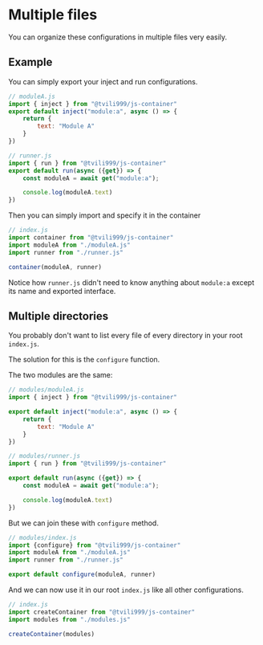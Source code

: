 # Multiple files

You can organize these configurations in multiple files very easily.

## Example

You can simply export your inject and run configurations.

```js
// moduleA.js
import { inject } from "@tvili999/js-container"
export default inject("module:a", async () => {
    return {
        text: "Module A"
    }
})
```

```js
// runner.js
import { run } from "@tvili999/js-container"
export default run(async ({get}) => {
    const moduleA = await get("module:a");

    console.log(moduleA.text)
})
```

Then you can simply import and specify it in the container

```js
// index.js
import container from "@tvili999/js-container"
import moduleA from "./moduleA.js"
import runner from "./runner.js"

container(moduleA, runner)
```

Notice how `runner.js` didn't need to know anything about `module:a` except its name and exported interface.

## Multiple directories

You probably don't want to list every file of every directory in your root `index.js`.

The solution for this is the `configure` function.

The two modules are the same:

```js
// modules/moduleA.js
import { inject } from "@tvili999/js-container"

export default inject("module:a", async () => {
    return {
        text: "Module A"
    }
})
```

```js
// modules/runner.js
import { run } from "@tvili999/js-container"

export default run(async ({get}) => {
    const moduleA = await get("module:a");

    console.log(moduleA.text)
})
```

But we can join these with `configure` method.

```js
// modules/index.js
import {configure} from "@tvili999/js-container"
import moduleA from "./moduleA.js"
import runner from "./runner.js"

export default configure(moduleA, runner)
```

And we can now use it in our root `index.js` like all other configurations.

```js
// index.js
import createContainer from "@tvili999/js-container"
import modules from "./modules.js"

createContainer(modules)
```
